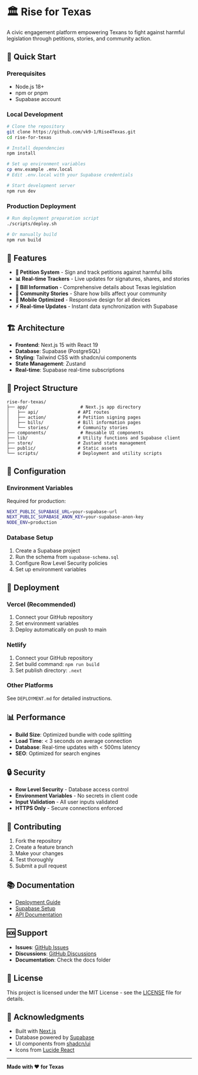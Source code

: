# 🏛️ Rise for Texas

A civic engagement platform empowering Texans to fight against harmful legislation through petitions, stories, and community action.

## 🚀 Quick Start

### Prerequisites
- Node.js 18+ 
- npm or pnpm
- Supabase account

### Local Development
```bash
# Clone the repository
git clone https://github.com/vk9-1/Rise4Texas.git
cd rise-for-texas

# Install dependencies
npm install

# Set up environment variables
cp env.example .env.local
# Edit .env.local with your Supabase credentials

# Start development server
npm run dev
```

### Production Deployment
```bash
# Run deployment preparation script
./scripts/deploy.sh

# Or manually build
npm run build
```

## 🌟 Features

- **📝 Petition System** - Sign and track petitions against harmful bills
- **📊 Real-time Trackers** - Live updates for signatures, shares, and stories
- **📖 Bill Information** - Comprehensive details about Texas legislation
- **💬 Community Stories** - Share how bills affect your community
- **📱 Mobile Optimized** - Responsive design for all devices
- **⚡ Real-time Updates** - Instant data synchronization with Supabase

## 🏗️ Architecture

- **Frontend**: Next.js 15 with React 19
- **Database**: Supabase (PostgreSQL)
- **Styling**: Tailwind CSS with shadcn/ui components
- **State Management**: Zustand
- **Real-time**: Supabase real-time subscriptions

## 📁 Project Structure

```
rise-for-texas/
├── app/                    # Next.js app directory
│   ├── api/               # API routes
│   ├── action/            # Petition signing pages
│   ├── bills/             # Bill information pages
│   └── stories/           # Community stories
├── components/             # Reusable UI components
├── lib/                   # Utility functions and Supabase client
├── store/                 # Zustand state management
├── public/                # Static assets
└── scripts/               # Deployment and utility scripts
```

## 🔧 Configuration

### Environment Variables

Required for production:

```bash
NEXT_PUBLIC_SUPABASE_URL=your-supabase-url
NEXT_PUBLIC_SUPABASE_ANON_KEY=your-supabase-anon-key
NODE_ENV=production
```

### Database Setup

1. Create a Supabase project
2. Run the schema from `supabase-schema.sql`
3. Configure Row Level Security policies
4. Set up environment variables

## 🚀 Deployment

### Vercel (Recommended)
1. Connect your GitHub repository
2. Set environment variables
3. Deploy automatically on push to main

### Netlify
1. Connect your GitHub repository
2. Set build command: `npm run build`
3. Set publish directory: `.next`

### Other Platforms
See `DEPLOYMENT.md` for detailed instructions.

## 📊 Performance

- **Build Size**: Optimized bundle with code splitting
- **Load Time**: < 3 seconds on average connection
- **Database**: Real-time updates with < 500ms latency
- **SEO**: Optimized for search engines

## 🔒 Security

- **Row Level Security** - Database access control
- **Environment Variables** - No secrets in client code
- **Input Validation** - All user inputs validated
- **HTTPS Only** - Secure connections enforced

## 🤝 Contributing

1. Fork the repository
2. Create a feature branch
3. Make your changes
4. Test thoroughly
5. Submit a pull request

## 📚 Documentation

- [Deployment Guide](DEPLOYMENT.md)
- [Supabase Setup](SUPABASE_SETUP.md)
- [API Documentation](docs/api.md)

## 🆘 Support

- **Issues**: [GitHub Issues](https://github.com/vk9-1/Rise4Texas/issues)
- **Discussions**: [GitHub Discussions](https://github.com/vk9-1/Rise4Texas/discussions)
- **Documentation**: Check the docs folder

## 📄 License

This project is licensed under the MIT License - see the [LICENSE](LICENSE) file for details.

## 🙏 Acknowledgments

- Built with [Next.js](https://nextjs.org/)
- Database powered by [Supabase](https://supabase.com/)
- UI components from [shadcn/ui](https://ui.shadcn.com/)
- Icons from [Lucide React](https://lucide.dev/)

---

**Made with ❤️ for Texas**
